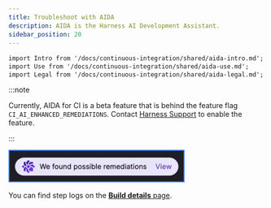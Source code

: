 ```yaml
---
title: Troubleshoot with AIDA
description: AIDA is the Harness AI Development Assistant.
sidebar_position: 20
---
```


```mdx-code-block
import Intro from '/docs/continuous-integration/shared/aida-intro.md';
import Use from '/docs/continuous-integration/shared/aida-use.md';
import Legal from '/docs/continuous-integration/shared/aida-legal.md';
```

:::note

Currently, AIDA for CI is a beta feature that is behind the feature flag `CI_AI_ENHANCED_REMEDIATIONS`. Contact [Harness Support](mailto:support@harness.io) to enable the feature.

:::

<Intro />

<!-- Video: AIDA demo
https://www.youtube.com/watch?v=p-3FZM49RqQ-->
<docvideo src="https://www.youtube.com/watch?v=p-3FZM49RqQ" />

<Use />

![An example of AIDA dialog.](./static/aida-launch-button.png)

You can find step logs on the [**Build details** page](../use-ci/viewing-builds.md).

<Legal />
